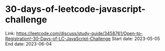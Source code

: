 # 30-days-of-leetcode-javascript-challenge
Link: https://leetcode.com/discuss/study-guide/3458761/Open-to-Registration!-30-Days-of-LC-JavaScript-Challenge
Start date: 2023-05-05
End date: 2023-06-04
